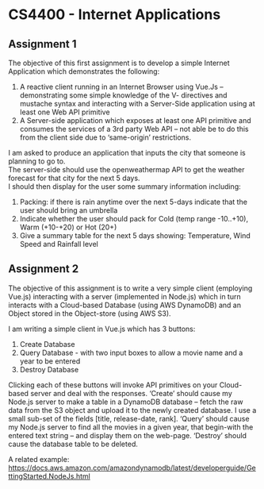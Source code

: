 # CS4400 - Internet Applications

## Assignment 1

The objective of this first assignment is to develop a simple Internet Application which demonstrates the following:
1. A reactive client running in an Internet Browser using Vue.Js – demonstrating some simple knowledge of the V- directives and mustache syntax and interacting with a Server-Side application using at least one Web API primitive
2. A Server-side application which exposes at least one API primitive and consumes the services of a 3rd party Web API – not able be to do this from the client side due to ‘same-origin’ restrictions.

I am asked to produce an application that inputs the city that someone is planning to go to.  
The server-side should use the openweathermap API to get the weather forecast for that city for the next 5 days.  
I should then display for the user some summary information including:
1. Packing: if there is rain anytime over the next 5-days indicate that the user should bring an umbrella
2. Indicate whether the user should pack for Cold (temp range -10..+10), Warm (+10-+20) or Hot (20+)
3. Give a summary table for the next 5 days showing: Temperature, Wind Speed and Rainfall level

## Assignment 2

The objective of this assignment is to write a very simple client (employing Vue.js) interacting with a server (implemented in Node.js) which in turn interacts with a Cloud-based Database (using AWS DynamoDB) and an Object stored in the Object-store (using AWS S3).

I am writing a simple client in Vue.js which has 3 buttons:
1.	Create Database
2.	Query Database - with two input boxes to allow a movie name and a year to be entered
3.	Destroy Database

Clicking each of these buttons will invoke API primitives on your Cloud-based server and deal with the responses.
‘Create’ should cause my Node.js server to make a table in a DynamoDB database – fetch the raw data from the S3 object and upload it to the newly created database. I use a small sub-set of the fields [title, release-date, rank].
‘Query’ should cause my Node.js server to find all the movies in a given year, that begin-with the entered text string – and display them on the web-page.
‘Destroy’ should cause the database table to be deleted.

A related example: https://docs.aws.amazon.com/amazondynamodb/latest/developerguide/GettingStarted.NodeJs.html
